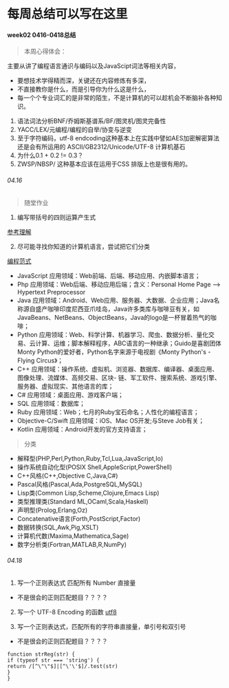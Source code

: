 # 每周总结可以写在这里
#### week02 0416-0418总结

> 本周心得体会：

主要从讲了编程语言通识与编码以及JavaScipt词法等相关内容，
- 要想技术学得精而深，关键还在内容修炼有多深，
- 不直接教你是什么，而是引导你为什么这是什么，
- 每一个个专业词汇的是非常的陌生，不是计算机的可以趁机会不断脑补各种知识。

1. 语法词法分析BNF/乔姆斯基谱系/BF/图灵机/图灵完备性
2. YACC/LEX/元编程/编程的自举/协变与逆变 
3. 至于字符编码，utf-8 endcoding这种基本上在实践中譬如AES加密解密算法还是会有所运用的
ASCII/GB2312/Unicode/UTF-8 计算机基石
4. 为什么0.1 + 0.2 != 0.3？
5. ZWSP/NBSP/ 这种基本应该在运用于CSS 排版上也是很有用的。

###### 04.16
> 随堂作业

1. 编写带括号的四则运算产生式

[参考理解](https://zhuanlan.zhihu.com/p/112460676)

2. 尽可能寻找你知道的计算机语言，尝试把它们分类

[编程范式](https://www.info.ucl.ac.be/~pvr/paradigmsDIAGRAMeng108.pdf)

- JavaScript 应用领域：Web前端、后端、移动应用、内嵌脚本语言；
- Php 应用领域：Web后端、移动应用后端；含义：Personal Home Page ——> Hypertext Preprocessor
- Java 应用领域：Android、Web应用、服务器、大数据、企业应用；Java名称源自盛产咖啡印度尼西亚爪哇岛，Java许多类库与咖啡豆有关，如JavaBeans、NetBeans、ObjectBeans，Java的logo是一杯冒着热气的咖啡；
- Python 应用领域：Web、科学计算、机器学习、爬虫、数据分析、量化交易、云计算、运维；脚本解释程序，ABC语言的一种继承；Guido是喜剧团体Monty Python的爱好者，Python名字来源于电视剧《Monty Python's - Flying Circus》；
- C++ 应用领域：操作系统、虚拟机、浏览器、数据库、编译器、桌面应用、图像处理、流媒体、高频交易、区块- 链、军工软件、搜索系统、游戏引擎、服务器、虚拟现实、其他语言的库；
- C# 应用领域：桌面应用、游戏客户端；
- SQL 应用领域：数据库；
- Ruby 应用领域：Web；七月的Ruby宝石命名；人性化的编程语言；
- Objective-C/Swift 应用领域：iOS、Mac OS开发;与Steve Job有关；
- Kotlin 应用领域：Android开发的官方支持语言；

> 分类

- 解释型(PHP,Perl,Python,Ruby,Tcl,Lua,JavaScript,Io)
- 操作系统自动化型(POSIX Shell,AppleScript,PowerShell)
- C++风格(C++,Objective C,Java,C#)
- Pascal风格(Pascal,Ada,PostgreSQL,MySQL)
- Lisp类(Common Lisp,Scheme,Clojure,Emacs Lisp)
- 类型推理类(Standard ML,OCaml,Scala,Haskell)
- 声明型(Prolog,Erlang,Oz)
- Concatenative语言(Forth,PostScript,Factor)
- 数据转换(SQL,Awk,Pig,XSLT)
- 计算机代数(Maxima,Mathematica,Sage)
- 数字分析类(Fortran,MATLAB,R,NumPy)


###### 04.18

1. 写一个正则表达式 匹配所有 Number 直接量
- 不是很会的正则匹配题目？？？？

2. 写一个 UTF-8 Encoding 的函数
[utf8](https://github.com/mathiasbynens/utf8.js/blob/master/utf8.js)

3. 写一个正则表达式，匹配所有的字符串直接量，单引号和双引号
- 不是很会的正则匹配题目？？？？

```
function strReg(str) {
if (typeof str === 'string') {
return /[^\"\"$]|[^\'\'$]/.test(str)
}
}
```
